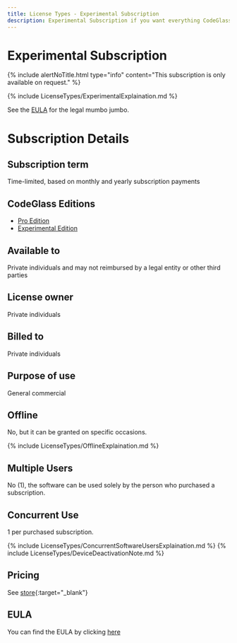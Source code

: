 ```yaml
---
title: License Types - Experimental Subscription
description: Experimental Subscription if you want everything CodeGlass has to offer (and don't mind the hassle)
---
```

# Experimental Subscription
{% include alertNoTitle.html type="info" content="This subscription is only available on request." %}

{% include LicenseTypes/ExperimentalExplaination.md   %}

See the [EULA](#eula) for the legal mumbo jumbo.

# Subscription Details

## Subscription term
Time-limited, based on monthly and yearly subscription payments


## CodeGlass Editions
- [Pro Edition](../Editions/Pro.md)
- [Experimental Edition](../Editions/Experimental.md)

## Available to
Private individuals and may not reimbursed by a legal entity or other third parties 
## License owner
Private individuals
## Billed to 
Private individuals
## Purpose of use
General commercial
## Offline
No, but it can be granted on specific occasions.

{% include LicenseTypes/OfflineExplaination.md %}

## Multiple Users
No (1), the software can be used solely by the person who purchased a subscription.

## Concurrent Use
1 per purchased subscription.

{% include LicenseTypes/ConcurrentSoftwareUsersExplaination.md %}
{% include LicenseTypes/DeviceDeactivationNote.md %}

## Pricing
See [store](https://codeglass.io/pricing){:target="_blank"}

## EULA
You can find the EULA by clicking [here](../Legal/EULA/ExperimentalSubscriptionAgreement.md)
